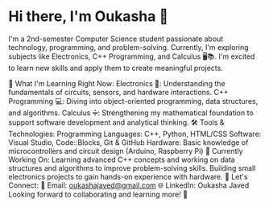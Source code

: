 # Hi there, I'm Oukasha 👋
I'm a 2nd-semester Computer Science student passionate about technology, programming, and problem-solving. Currently, I'm exploring subjects like Electronics, C++ Programming, and Calculus 🖥️📚. I'm excited to learn new skills and apply them to create meaningful projects.

🚀 What I'm Learning Right Now:
Electronics 🔌: Understanding the fundamentals of circuits, sensors, and hardware interactions.
C++ Programming 💻: Diving into object-oriented programming, data structures, and algorithms.
Calculus ➗: Strengthening my mathematical foundation to support software development and analytical thinking.
🛠️ Tools & Technologies:
Programming Languages: C++, Python, HTML/CSS
Software: Visual Studio, Code::Blocks, Git & GitHub
Hardware: Basic knowledge of microcontrollers and circuit design (Arduino, Raspberry Pi)
🌱 Currently Working On:
Learning advanced C++ concepts and working on data structures and algorithms to improve problem-solving skills.
Building small electronics projects to gain hands-on experience with hardware.
💬 Let's Connect:
📧 Email: oukashajaved@gmail.com
🌐 LinkedIn: Oukasha Javed
Looking forward to collaborating and learning more! 🤝


